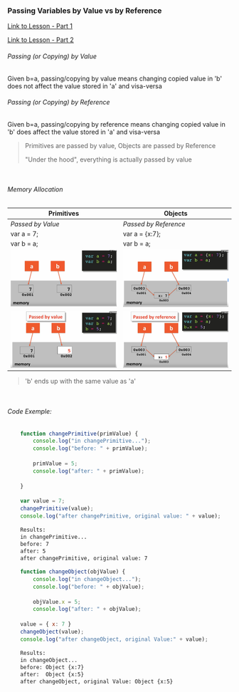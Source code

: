 ### Passing Variables by Value vs by Reference
[Link to Lesson - Part 1](https://www.coursera.org/learn/html-css-javascript-for-web-developers/lecture/6RF3x/lecture-47-part-1-passing-variables-by-value-vs-by-reference)

[Link to Lesson - Part 2](https://www.coursera.org/learn/html-css-javascript-for-web-developers/lecture/GlV4H/lecture-47-part-2-passing-variables-by-value-vs-by-reference)

###### Passing (or Copying) by Value
Given b=a, passing/copying by value means changing copied value 
in 'b' does not affect the value stored in 'a' and visa-versa

###### Passing (or Copying) by Reference
Given b=a, passing/copying by reference means changing copied value
in 'b' does affect the value stored in 'a' and visa-versa

> Primitives are passed by value, 
> Objects are passed by Reference
>
> "Under the hood", everything is actually passed by value

<br>

###### Memory Allocation

|Primitives|Objects       |
|----------|--------------|
|*Passed by Value*|*Passed by Reference*|
|var a = 7;|var a = {x:7};|
|var b = a;|var b = a;    |
|<img src="pic1.png" width="100%" height="auto" />|<img src="pic3.png" width="100%" height="auto" /> |
|<img src="pic2.png" width="100%" height="auto" />| <img src="pic4.png" width="100%" height="auto" />

> 'b' ends up with the same value as 'a'

<br>

###### Code Exemple:
```js
    function changePrimitive(primValue) {
        console.log("in changePrimitive...");
        console.log("before: " + primValue);

        primValue = 5;
        console.log("after: " + primValue);

    }

    var value = 7;
    changePrimitive(value);
    console.log("after changePrimitive, original value: " + value);
```

        Results:
        in changePrimitive... 
        before: 7 
        after: 5 
        after changePrimitive, original value: 7

```js
    function changeObject(objValue) {
        console.log("in changeObject...");
        console.log("before: " + objValue); 

        objValue.x = 5;
        console.log("after: " + objValue); 

    value = { x: 7 }
    changeObject(value); 
    console.log("after changeObject, original Value:" + value); 
```

        Results:
        in changeObject...
        before: Object {x:7}
        after:  Object {x:5}
        after changeObject, original Value: Object {x:5}
